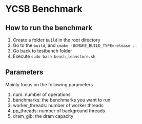 # YCSB Benchmark

## How to run the benchmark
1. Create a folder `build` in the root directory
2. Go to the `build`, and `cmake -DCMAKE_BUILD_TYPE=release ..`
3. Go back to testbench folder
4. Execute `sudo bash bench_leanstore.sh`


## Parameters
Mainly focus on the following parameters
1. num: number of operations
2. benchmarks: the benchmarks you want to run
3. worker_threads: number of worker threads
4. pp_threads: number of background threads
5. dram_gib: the dram capacity
